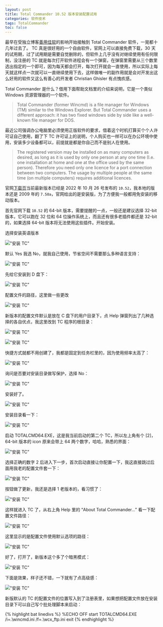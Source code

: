```yaml
---
layout: post
title: Total Commander 10.52 版本安装配置试用
categories: 软件技术
tags: TotalCommander
toc: false
---
```


最早在受独立博客[善用佳软](https://xbeta.info/ "链接目前不可访问了")的影响开始接触到 Total Commander 软件，一晃都十几年过去了。
TC 真是很好用的一个自由软件，官网上可以直接免费下载，30 天的试用期，过了试用期是需要自觉删除的，但软件上几乎没有对继续使用有任何限制，没注册的 TC 就是每次打开软件进程会有一个弹窗，在弹窗里需要从三个数里选出指定的一个即可，因为每天都会打开，每次打开就会一直使用，所以实际上每天就这样点一次就可以一直继续使用下去，这样做唯一的副作用就是会对开发出这么好用的软件又这么有善心的开发者 Christian Ghisler 有点愧疚感。

Total Commander 是什么？借用下面帮助文档里的介绍来说明，它是一个类似 Windows 资源管理器的一个软件。

> Total Commander (former Wincmd) is a file manager for Windows (TM) similar to the Windows Explorer. But Total Commander uses a different approach: it has two fixed windows side by side like a well-known file manager for DOS.

最近公司强调办公电脑里必须使用正版软件的要求，借着这个时机打算买个个人许可证自己使用，翻了下 TC 许可证上的说明，个人购买也一样可以在办公环境中使用，安装多少设备都可以，前提就是都是你自己而不是别人在使用。

> The registered version may be installed on as many computers as desired, as long as it is used by only one person at any one time (I.e. one installation at home and one at the office used by the same person). Therefore you need only one licence for a port connection between two computers. The usage by multiple people at the same time (on multiple computers) requires additional licences.

官网[下载页](https://www.ghisler.com/download.htm)当前最新版本已经是 2022 年 10 月 26 号发布的 `10.52`，我本地的版本还是 2009 年的 `7.50a`，官网给出的是安装版，为了方便我一般都用免安装的移动版本。

首先官网下载 `10.52` 的 64-bit 版本，需要提醒的一点，一般还是建议选择 32-bit 版本，它可以跑在 32 位和 64 位操作系统上，而且还有很多老插件都还是 32-bit 的，如果选择 64-bit 版本将无法使用这些插件。开始安装。

选择安装英语版本

!["安装 TC"](/assets/img/post/tc-01.png)

默认 Yes 我选 No，就我自己使用，节省空间不需要那么多种语言支持：

!["安装 TC"](/assets/img/post/tc-02.png)

先给它安装到 D 盘下：

!["安装 TC"](/assets/img/post/tc-03.png)

配置文件的路径，这里做一些更改

!["安装 TC"](/assets/img/post/tc-04.png)

新版本的配置文件默认是放在 C 盘下的用户目录下，点 Help 弹窗列出了几种选择的各自优点，我这里改到 TC 程序的根目录：

!["安装 TC"](/assets/img/post/tc-04-2.png)

!["安装 TC"](/assets/img/post/tc-04-3.png)

快捷方式就都不用创建了，我都是固定到任务栏里的，因为使用频率太高了：

!["安装 TC"](/assets/img/post/tc-05.png)

询问是否要对安装目录做写保护，选择 No：

!["安装 TC"](/assets/img/post/tc-06.png)

安装好了。

!["安装 TC"](/assets/img/post/tc-07.png)

安装目录看一下：

!["安装 TC"](/assets/img/post/tc-08.png)

启动 TOTALCMD64.EXE，这是我当前启动的第二个 TC，所以左上角有个 [2]，64-bit 版本的 icon 原来会带上 64 两个数字，哈哈，熟悉的界面：

!["安装 TC"](/assets/img/post/tc-09.png)

选择正确的数字 2 后进入下一步，首次启动直接让你配置一下，我这直接跳过后面用我老的配置文件套一下：

!["安装 TC"](/assets/img/post/tc-10.png)

按钮做了更新，我还是选择 1 老版本的，看习惯了：

!["安装 TC"](/assets/img/post/tc-11.png)

这样就进入 TC 了，从右上角 Help 里的 “About Total Commander...” 看一下配置文件路径：

!["安装 TC"](/assets/img/post/tc-12.png)

这里显示的是配置文件使用默认选项的路径：

!["安装 TC"](/assets/img/post/tc-13.png)

好了，打开了，新版本这个多了个暗黑模式：

!["安装 TC"](/assets/img/post/tc-14.png)

下面是效果，样子还不错，一下就有了点高级感：

!["安装 TC"](/assets/img/post/tc-15.png)


新版默认的 TC 的配置文件的位置写入到了注册表里，如果想把配置文件放在安装目录下可以自己写个批处理脚本来启动：

{% highlight bat linedivs %}
%ECHO OFF
start TOTALCMD64.EXE /i=.\wincmd.ini /f=.\wcx_ftp.ini
exit
{% endhighlight %}


